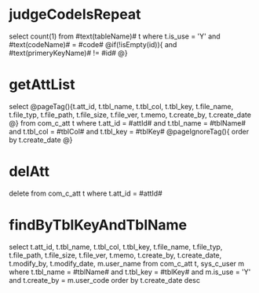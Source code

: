 judgeCodeIsRepeat
===
select count(1)
  from #text(tableName)# t
 where t.is_use = 'Y'
   and #text(codeName)# = #code#
   @if(!isEmpty(id)){
   	and #text(primeryKeyName)# != #id#
   @}

getAttList
===
select @pageTag(){t.att_id,
t.tbl_name,
t.tbl_col,
t.tbl_key,
t.file_name,
t.file_typ,
t.file_path,
t.file_size,
t.file_ver,
t.memo,
t.create_by,
t.create_date
 @}
from com_c_att t
where t.att_id = #attId#
and t.tbl_name = #tblName#
and t.tbl_col = #tblCol#
and t.tbl_key = #tblKey#
@pageIgnoreTag(){
    order by t.create_date
@}

delAtt
===
delete from com_c_att t 
where t.att_id = #attId#

findByTblKeyAndTblName
===
select
t.att_id,
t.tbl_name,
t.tbl_col,
t.tbl_key,
t.file_name,
t.file_typ,
t.file_path,
t.file_size,
t.file_ver,
t.memo,
t.create_by,
t.create_date,
t.modify_by,
t.modify_date,
m.user_name
from com_c_att t,
     sys_c_user m
where t.tbl_name = #tblName#
  and t.tbl_key = #tblKey#
  and m.is_use = 'Y'
  and t.create_by = m.user_code
    order by t.create_date desc
